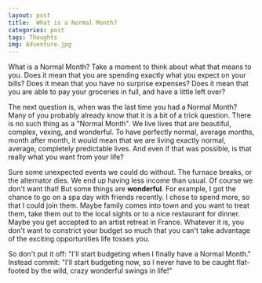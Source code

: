 ```yaml
---
layout: post
title:  What is a Normal Month?
categories: post
tags: Thoughts
img: Adventure.jpg
---
```


What is a Normal Month? Take a moment to think about what that means to you. Does it mean that you are spending exactly what you expect on your bills? Does it mean that you have no surprise expenses? Does it mean that you are able to pay your groceries in full, and have a little left over?

<!--more-->

The next question is, when was the last time you had a Normal Month? Many of you probably already know that it is a bit of a trick question. There is no such thing as a "Normal Month". We live lives that are beautiful, complex, vexing, and wonderful. To have perfectly normal, average months, month after month, it would mean that we are living exactly normal, average, completely predictable lives. And even if that was possible, is that really what you want from your life?

Sure some unexpected events we could do without. The furnace breaks, or the alternator dies. We end up having less income than usual. Of course we don't want that! But some things are **wonderful**. For example, I got the chance to go on a spa day with friends recently. I chose to spend more, so that I could join them. Maybe family comes into town and you want to treat them, take them out to the local sights or to a nice restaurant for dinner. Maybe you get accepted to an artist retreat in France. Whatever it is, you don't want to constrict your budget so much that you can't take advantage of the exciting opportunities life tosses you.

So don't put it off: "I'll start budgeting when I finally have a Normal Month." Instead commit: "I'll start budgeting now, so I never have to be caught flat-footed by the wild, crazy wonderful swings in life!"